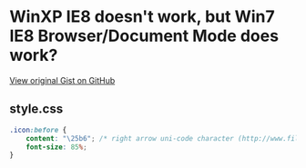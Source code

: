 # WinXP IE8 doesn't work, but Win7 IE8 Browser/Document Mode does work?

[View original Gist on GitHub](https://gist.github.com/Integralist/3046619)

## style.css

```css
.icon:before {
	content: "\25b6"; /* right arrow uni-code character (http://www.fileformat.info/info/unicode/char/25b6/index.htm) */
	font-size: 85%;
}
```

